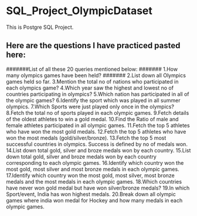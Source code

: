 # SQL_Project_OlympicDataset
This is Postgre SQL Project.
## Here are the questions I have practiced pasted here:
#######List of all these 20 queries mentioned below:
####### 1.How many olympics games have been held?
####### 2.List down all Olympics games held so far.
3.Mention the total no of nations who participated in each olympics game?
4.Which year saw the highest and lowest no of countries participating in olympics?
5.Which nation has participated in all of the olympic games?
6.Identify the sport which was played in all summer olympics.
7.Which Sports were just played only once in the olympics?
8.Fetch the total no of sports played in each olympic games.
9.Fetch details of the oldest athletes to win a gold medal.
10.Find the Ratio of male and female athletes participated in all olympic games.
11.Fetch the top 5 athletes who have won the most gold medals.
12.Fetch the top 5 athletes who have won the most medals (gold/silver/bronze).
13.Fetch the top 5 most successful countries in olympics. Success is defined by no of medals won.
14.List down total gold, silver and broze medals won by each country.
15.List down total gold, silver and broze medals won by each country corresponding to each olympic games.
16.Identify which country won the most gold, most silver and most bronze medals in each olympic games.
17.Identify which country won the most gold, most silver, most bronze medals and the most medals in each olympic games.
18.Which countries have never won gold medal but have won silver/bronze medals?
19.In which Sport/event, India has won highest medals.
20.Break down all olympic games where india won medal for Hockey and how many medals in each olympic games.

